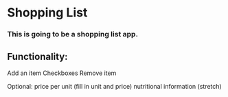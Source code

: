 # Shopping List

### This is going to be a shopping list app.

## Functionality:
Add an item
Checkboxes
Remove item

Optional:
    price per unit (fill in unit and price)
    nutritional information (stretch)
